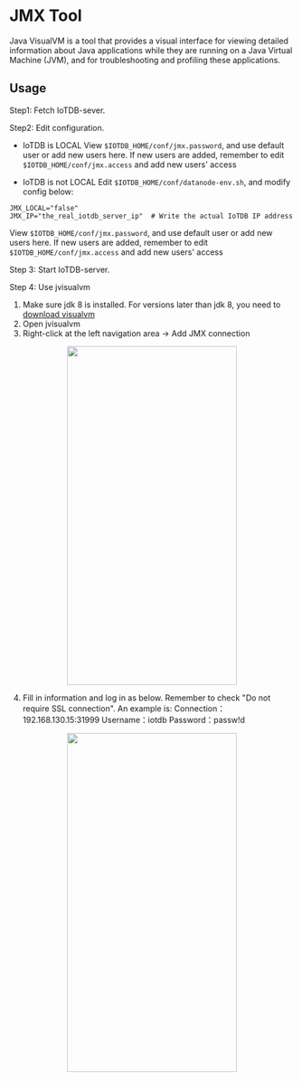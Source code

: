 <!--

    Licensed to the Apache Software Foundation (ASF) under one
    or more contributor license agreements.  See the NOTICE file
    distributed with this work for additional information
    regarding copyright ownership.  The ASF licenses this file
    to you under the Apache License, Version 2.0 (the
    "License"); you may not use this file except in compliance
    with the License.  You may obtain a copy of the License at
    
        http://www.apache.org/licenses/LICENSE-2.0
    
    Unless required by applicable law or agreed to in writing,
    software distributed under the License is distributed on an
    "AS IS" BASIS, WITHOUT WARRANTIES OR CONDITIONS OF ANY
    KIND, either express or implied.  See the License for the
    specific language governing permissions and limitations
    under the License.

-->

# JMX Tool

Java VisualVM is a tool that provides a visual interface for viewing detailed information about Java applications while they are running on a Java Virtual Machine (JVM), and for troubleshooting and profiling these applications. 

## Usage

Step1: Fetch IoTDB-sever.

Step2: Edit configuration.

* IoTDB is LOCAL
View `$IOTDB_HOME/conf/jmx.password`, and use default user or add new users here.
If new users are added, remember to edit `$IOTDB_HOME/conf/jmx.access` and add new users' access

* IoTDB is not LOCAL
Edit `$IOTDB_HOME/conf/datanode-env.sh`, and modify config below:
```
JMX_LOCAL="false"
JMX_IP="the_real_iotdb_server_ip"  # Write the actual IoTDB IP address
```
View `$IOTDB_HOME/conf/jmx.password`, and use default user or add new users here.
If new users are added, remember to edit `$IOTDB_HOME/conf/jmx.access` and add new users' access

Step 3: Start IoTDB-server.

Step 4: Use jvisualvm
1. Make sure jdk 8 is installed. For versions later than jdk 8, you need to [download visualvm](https://visualvm.github.io/download.html) 
2. Open jvisualvm
3. Right-click at the left navigation area -> Add JMX connection
<img style="width:100%; max-width:300px; max-height:600px; margin-left:auto; margin-right:auto; display:block;" src="https://user-images.githubusercontent.com/19167280/81464569-725e0200-91f5-11ea-9ff9-49745f4c9ef2.png">

4. Fill in information and log in as below. Remember to check "Do not require SSL connection".
An example is:
Connection：192.168.130.15:31999
Username：iotdb
Password：passw!d
<img style="width:100%; max-width:300px; max-height:600px; margin-left:auto; margin-right:auto; display:block;" src="https://user-images.githubusercontent.com/19167280/81464639-ed271d00-91f5-11ea-91a0-b4fe9cb8204e.png">

